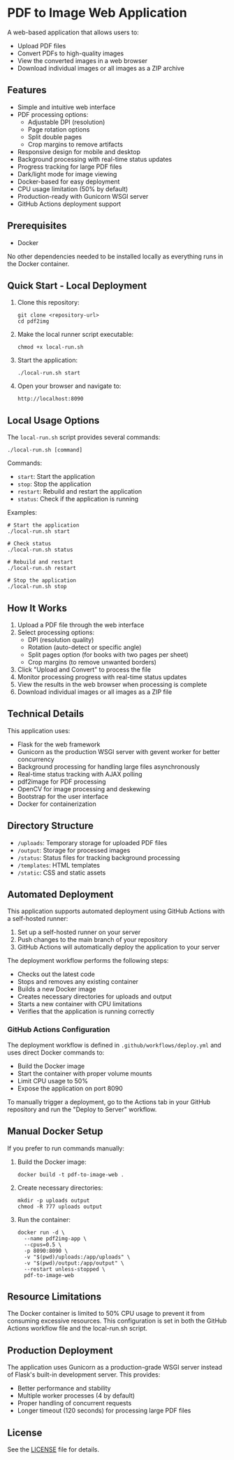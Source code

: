 # PDF to Image Web Application

A web-based application that allows users to:
- Upload PDF files
- Convert PDFs to high-quality images
- View the converted images in a web browser
- Download individual images or all images as a ZIP archive

## Features

- Simple and intuitive web interface
- PDF processing options:
  - Adjustable DPI (resolution)
  - Page rotation options
  - Split double pages
  - Crop margins to remove artifacts
- Responsive design for mobile and desktop
- Background processing with real-time status updates
- Progress tracking for large PDF files
- Dark/light mode for image viewing
- Docker-based for easy deployment
- CPU usage limitation (50% by default)
- Production-ready with Gunicorn WSGI server
- GitHub Actions deployment support

## Prerequisites

- Docker

No other dependencies needed to be installed locally as everything runs in the Docker container.

## Quick Start - Local Deployment

1. Clone this repository:
   ```
   git clone <repository-url>
   cd pdf2img
   ```

2. Make the local runner script executable:
   ```
   chmod +x local-run.sh
   ```

3. Start the application:
   ```
   ./local-run.sh start
   ```

4. Open your browser and navigate to:
   ```
   http://localhost:8090
   ```

## Local Usage Options

The `local-run.sh` script provides several commands:

```
./local-run.sh [command]
```

Commands:
- `start`: Start the application
- `stop`: Stop the application
- `restart`: Rebuild and restart the application
- `status`: Check if the application is running

Examples:
```
# Start the application
./local-run.sh start

# Check status
./local-run.sh status

# Rebuild and restart
./local-run.sh restart

# Stop the application
./local-run.sh stop
```

## How It Works

1. Upload a PDF file through the web interface
2. Select processing options:
   - DPI (resolution quality)
   - Rotation (auto-detect or specific angle)
   - Split pages option (for books with two pages per sheet)
   - Crop margins (to remove unwanted borders)
3. Click "Upload and Convert" to process the file
4. Monitor processing progress with real-time status updates
5. View the results in the web browser when processing is complete
6. Download individual images or all images as a ZIP file

## Technical Details

This application uses:
- Flask for the web framework
- Gunicorn as the production WSGI server with gevent worker for better concurrency
- Background processing for handling large files asynchronously
- Real-time status tracking with AJAX polling
- pdf2image for PDF processing
- OpenCV for image processing and deskewing
- Bootstrap for the user interface
- Docker for containerization

## Directory Structure

- `/uploads`: Temporary storage for uploaded PDF files
- `/output`: Storage for processed images
- `/status`: Status files for tracking background processing
- `/templates`: HTML templates
- `/static`: CSS and static assets

## Automated Deployment

This application supports automated deployment using GitHub Actions with a self-hosted runner:

1. Set up a self-hosted runner on your server
2. Push changes to the main branch of your repository
3. GitHub Actions will automatically deploy the application to your server

The deployment workflow performs the following steps:
- Checks out the latest code
- Stops and removes any existing container
- Builds a new Docker image
- Creates necessary directories for uploads and output
- Starts a new container with CPU limitations
- Verifies that the application is running correctly

### GitHub Actions Configuration

The deployment workflow is defined in `.github/workflows/deploy.yml` and uses direct Docker commands to:

- Build the Docker image
- Start the container with proper volume mounts
- Limit CPU usage to 50%
- Expose the application on port 8090

To manually trigger a deployment, go to the Actions tab in your GitHub repository and run the "Deploy to Server" workflow.

## Manual Docker Setup

If you prefer to run commands manually:

1. Build the Docker image:
   ```
   docker build -t pdf-to-image-web .
   ```

2. Create necessary directories:
   ```
   mkdir -p uploads output
   chmod -R 777 uploads output
   ```

3. Run the container:
   ```
   docker run -d \
     --name pdf2img-app \
     --cpus=0.5 \
     -p 8090:8090 \
     -v "$(pwd)/uploads:/app/uploads" \
     -v "$(pwd)/output:/app/output" \
     --restart unless-stopped \
     pdf-to-image-web
   ```

## Resource Limitations

The Docker container is limited to 50% CPU usage to prevent it from consuming excessive resources. This configuration is set in both the GitHub Actions workflow file and the local-run.sh script.

## Production Deployment

The application uses Gunicorn as a production-grade WSGI server instead of Flask's built-in development server. This provides:

- Better performance and stability
- Multiple worker processes (4 by default)
- Proper handling of concurrent requests
- Longer timeout (120 seconds) for processing large PDF files

## License

See the [LICENSE](LICENSE) file for details. 